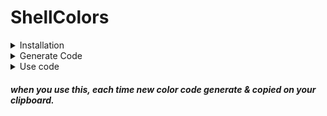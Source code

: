 # ShellColors
<details>
  <summary>Installation</summary>
  
+  TermUX ( Android )
```bash
pkg install git -y && PWDx=$PWD && cd ~ && git clone https://github.com/ShivaShirsath/ShellColors.git && bash ~/ShellColors/install && cd $PWDx
```
+ Ubuntu
```bash
sudo apt install git -y && PWDx=$PWD && cd ~ && git clone https://github.com/ShivaShirsath/ShellColors.git && bash ~/ShellColors/install && cd $PWDx
```

</details>

<details>
  <summary>Generate Code</summary>
  
```bash
getColorCode FONT LAYER RED GREEN BLUE 'TEXT'
```
</details>
<details>
  <summary>Use code</summary>
  
```bash
echo -e "`getColorCode FONT LAYER RED GREEN BLUE 'TEXT'`"
```
<p align=center>Or</p>

```bash
printf  "`getColorCode FONT LAYER RED GREEN BLUE 'TEXT'`\n"
```
</details>

##### when you use this, each time new color code generate & copied on your clipboard. 
